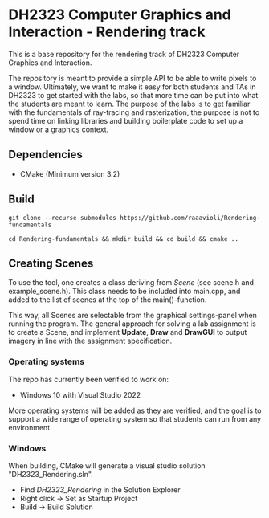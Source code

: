 # DH2323 Computer Graphics and Interaction - Rendering track
This is a base repository for the rendering track of DH2323 Computer Graphics and Interaction.

The repository is meant to provide a simple API to be able to write pixels to a window. Ultimately, we want to make it 
easy for both students and TAs in DH2323 to get started with the labs, so that more time can be put into what the 
students are meant to learn. The purpose of the labs is to get familiar with the fundamentals of ray-tracing and 
rasterization, the purpose is not to spend time on linking libraries and building boilerplate code to set up a 
window or a graphics context.

## Dependencies
- CMake (Minimum version 3.2)

## Build
```
git clone --recurse-submodules https://github.com/raaavioli/Rendering-fundamentals
```
```
cd Rendering-fundamentals && mkdir build && cd build && cmake ..
```

## Creating Scenes
To use the tool, one creates a class deriving from _Scene_ (see scene.h and example_scene.h).
This class needs to be included into main.cpp, and added to the list of scenes at the top of the main()-function.

This way, all Scenes are selectable from the graphical settings-panel when running the program. The general approach 
for solving a lab assignment is to create a Scene, and implement **Update**, **Draw** and **DrawGUI** to output imagery 
in line with the assignment specification.

### Operating systems
The repo has currently been verified to work on:
- Windows 10 with Visual Studio 2022

More operating systems will be added as they are verified, and the goal is to support a wide range of operating system so 
that students can run from any environment.

### Windows
When building, CMake will generate a visual studio solution "DH2323\_Rendering.sln".

- Find _DH2323\_Rendering_ in the Solution Explorer
- Right click -> Set as Startup Project
- Build -> Build Solution
